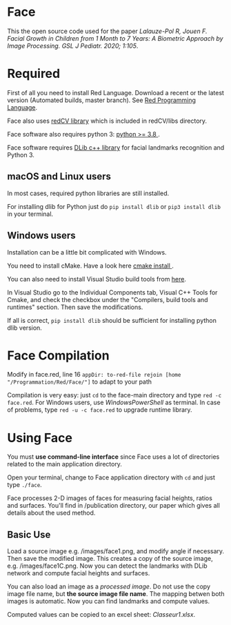# Face

This the open source code used for the paper *Lalauze-Pol R, Jouen F. Facial Growth in Children from 1 Month to 7 Years: A Biometric Approach by Image Processing. GSL J Pediatr. 2020; 1:105*.


# Required
First of all you need to install Red Language. Download a recent or the latest version (Automated builds, master branch). See
[Red Programming Language](http://www.red-lang.org).

Face also uses [redCV library](https://github.com/ldci/redCV) which is included in redCV/libs directory.

Face software also requires python 3: [python >= 3.8 
](https://www.python.org/downloads/).

Face software requires [DLib c++ library](http://dlib.net) for facial landmarks recognition and  Python 3. 

## macOS and Linux users
In most cases, required python libraries are still installed. 

For installing dlib for Python just do `pip install dlib` or `pip3 install dlib` in your terminal.

## Windows users
Installation can be a little bit complicated with Windows. 

You need to install cMake. Have a look here [cmake install
](https://cmake.org/install/).


You can also need to install Visual Studio build tools from [here](https://visualstudio.microsoft.com/thank-you-downloading-visual-studio/?sku=Community&rel=15#).

In Visual Studio go to the Individual Components tab, Visual C++ Tools for Cmake, and check the checkbox under the "Compilers, build tools and runtimes" section. Then save the modifications.

If all is correct, `pip install dlib` should be sufficient for installing python dlib version.

# Face Compilation
Modify in face.red, line 16 `appDir: to-red-file rejoin [home "/Programmation/Red/Face/"]` to adapt to your path

Compilation is very easy: just `cd` to the face-main directory and type `red -c face.red`. For Windows users, use *WindowsPowerShell* as terminal.
In case of problems, type `red -u -c face.red` to upgrade runtime library.


# Using Face
You must **use command-line interface** since Face uses a lot of directories related to the main application directory. 

Open your terminal, change to Face application directory with `cd` and just type `./face`.
 
Face processes 2-D images of faces for measuring facial heights, ratios and surfaces. You'll find in /publication  directory, our paper which gives all details about the used method.

## Basic Use

Load a source image e.g. /images/face1.png, and modify angle if necessary. Then save the modified image. This creates a copy of the source image, e.g. /images/face1C.png. Now you can detect the landmarks with DLib network and compute facial heights and surfaces. 

You can also load an image as a *processed image*. Do not use the copy image file name, but **the source image file name**. The mapping betwen both images is automatic. Now you can find landmarks and compute values.

Computed values can be copied to an excel sheet: *Classeur1.xlsx*.


